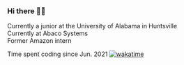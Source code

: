 ### Hi there 👋🏿

Currently a junior at the University of Alabama in Huntsville  
Currently at Abaco Systems  
Former Amazon intern  


Time spent coding since Jun. 2021
[![wakatime](https://wakatime.com/badge/user/fcb14e7c-740b-4937-b13a-0bca55610c14.svg)](https://wakatime.com/@fcb14e7c-740b-4937-b13a-0bca55610c14)

<!--
**balloman/balloman** is a ✨ _special_ ✨ repository because its `README.md` (this file) appears on your GitHub profile.

Here are some ideas to get you started:

- 🔭 I’m currently working on ...
- 🌱 I’m currently learning ...
- 👯 I’m looking to collaborate on ...
- 🤔 I’m looking for help with ...
- 💬 Ask me about ...
- 📫 How to reach me: ...
- 😄 Pronouns: ...
- ⚡ Fun fact: ...
-->
